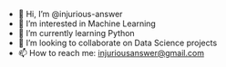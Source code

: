 - 👋 Hi, I’m @injurious-answer
- 👀 I’m interested in Machine Learning
- 🌱 I’m currently learning Python
- 💞️ I’m looking to collaborate on Data Science projects
- 📫 How to reach me: injuriousanswer@gmail.com
